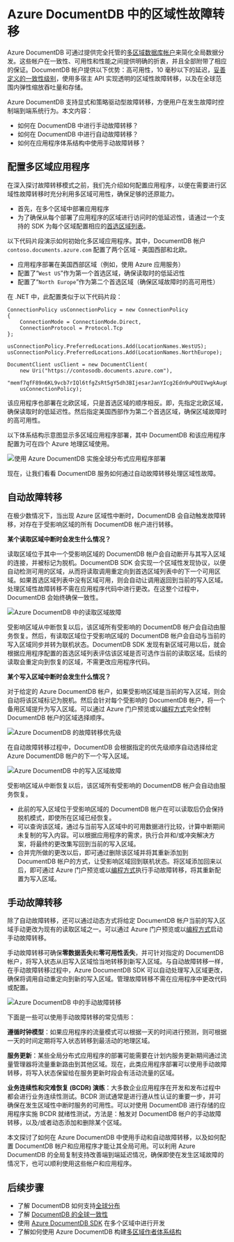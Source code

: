 <properties
    pageTitle="Azure DocumentDB 中的区域性故障转移 | Azure"
    description="了解如何在 Azure DocumentDB 中执行手动和自动故障转移。"
    services="documentdb"
    documentationcenter=""
    author="arramac"
    manager="jhubbard"
    editor="" />
<tags
    ms.assetid="446e2580-ff49-4485-8e53-ae34e08d997f"
    ms.service="documentdb"
    ms.devlang="multiple"
    ms.topic="article"
    ms.tgt_pltfrm="na"
    ms.workload="na"
    ms.date="02/09/2017"
    wacn.date="03/22/2017"
    ms.author="arramac" />  


# Azure DocumentDB 中的区域性故障转移
Azure DocumentDB 可通过提供完全托管的[多区域数据库帐户](/documentation/articles/documentdb-distribute-data-globally/)来简化全局数据分发。这些帐户在一致性、可用性和性能之间提供明确的折衷，并且全部附带了相应的保证。DocumentDB 帐户提供以下优势：高可用性，10 毫秒以下的延迟，[妥善定义的一致性级别](/documentation/articles/documentdb-consistency-levels/)，使用多宿主 API 实现透明的区域性故障转移，以及在全球范围内弹性缩放吞吐量和存储。

Azure DocumentDB 支持显式和策略驱动型故障转移，方便用户在发生故障时控制端到端系统行为。本文内容：

- 如何在 DocumentDB 中进行手动故障转移？
- 如何在 DocumentDB 中进行自动故障转移？
- 如何在应用程序体系结构中使用手动故障转移？

## <a id="ConfigureMultiRegionApplications"></a>配置多区域应用程序
在深入探讨故障转移模式之前，我们先介绍如何配置应用程序，以便在需要进行区域性故障转移时充分利用多区域可用性，确保足够的还原能力。

- 首先，在多个区域中部署应用程序
- 为了确保从每个部署了应用程序的区域进行访问时的低延迟性，请通过一个支持的 SDK 为每个区域配置相应的[首选区域列表](https://msdn.microsoft.com/zh-cn/library/microsoft.azure.documents.client.connectionpolicy.preferredlocations.aspx#P:Microsoft.Azure.Documents.Client.ConnectionPolicy.PreferredLocations)。

以下代码片段演示如何初始化多区域应用程序。其中，DocumentDB 帐户 `contoso.documents.azure.com` 配置了两个区域 - 美国西部和北欧。

- 应用程序部署在美国西部区域（例如，使用 Azure 应用服务）
- 配置了“`West US`”作为第一个首选区域，确保读取时的低延迟性
- 配置了“`North Europe`”作为第二个首选区域（确保区域故障时的高可用性）

在 .NET 中，此配置类似于以下代码片段：

    ConnectionPolicy usConnectionPolicy = new ConnectionPolicy 
    { 
        ConnectionMode = ConnectionMode.Direct,
        ConnectionProtocol = Protocol.Tcp
    };

    usConnectionPolicy.PreferredLocations.Add(LocationNames.WestUS);
    usConnectionPolicy.PreferredLocations.Add(LocationNames.NorthEurope);

    DocumentClient usClient = new DocumentClient(
        new Uri("https://contosodb.documents.azure.com"),
        "memf7qfF89n6KL9vcb7rIQl6tfgZsRt5gY5dh3BIjesarJanYIcg2Edn9uPOUIVwgkAugOb2zUdCR2h0PTtMrA==",
        usConnectionPolicy);

该应用程序也部署在北欧区域，只是首选区域的顺序相反。即，先指定北欧区域，确保读取时的低延迟性。然后指定美国西部作为第二个首选区域，确保区域故障时的高可用性。

以下体系结构示意图显示多区域应用程序部署，其中 DocumentDB 和该应用程序配置为可在四个 Azure 地理区域使用。

![使用 Azure DocumentDB 实施全球分布式应用程序部署](./media/documentdb-regional-failovers/app-deployment.png)  


现在，让我们看看 DocumentDB 服务如何通过自动故障转移处理区域性故障。

## <a id="AutomaticFailovers"></a>自动故障转移
在极少数情况下，当出现 Azure 区域性中断时，DocumentDB 会自动触发故障转移，对存在于受影响区域的所有 DocumentDB 帐户进行转移。

**某个读取区域中断时会发生什么情况？**

读取区域位于其中一个受影响区域的 DocumentDB 帐户会自动断开与其写入区域的连接，并被标记为脱机。DocumentDB SDK 会实现一个区域性发现协议，以便自动检测可用的区域，从而将读取调用重定向到首选区域列表中的下一个可用区域。如果首选区域列表中没有区域可用，则会自动让调用返回到当前的写入区域。处理区域性故障转移不需在应用程序代码中进行更改。在这整个过程中，DocumentDB 会始终确保一致性。

![Azure DocumentDB 中的读取区域故障](./media/documentdb-regional-failovers/read-region-failures.png)  


受影响区域从中断恢复以后，该区域所有受影响的 DocumentDB 帐户会自动由服务恢复。然后，有读取区域位于受影响区域的 DocumentDB 帐户会自动与当前的写入区域同步并转为联机状态。DocumentDB SDK 发现有新区域可用以后，就会根据应用程序配置的首选区域列表评估该区域是否可选作当前的读取区域。后续的读取会重定向到恢复的区域，不需更改应用程序代码。

**某个写入区域中断时会发生什么情况？**

对于给定的 Azure DocumentDB 帐户，如果受影响区域是当前的写入区域，则会自动将该区域标记为脱机。然后会针对每个受影响的 DocumentDB 帐户，将一个备用区域提升为写入区域。可以通过 Azure 门户预览或以[编程方式](https://docs.microsoft.com/rest/api/documentdbresourceprovider/databaseaccounts#DatabaseAccounts_FailoverPriorityChange)完全控制 DocumentDB 帐户的区域选择顺序。

![Azure DocumentDB 的故障转移优先级](./media/documentdb-regional-failovers/failover-priorities.png)  


在自动故障转移过程中，DocumentDB 会根据指定的优先级顺序自动选择给定 Azure DocumentDB 帐户的下一个写入区域。

![Azure DocumentDB 中的写入区域故障](./media/documentdb-regional-failovers/write-region-failures.png)  


受影响区域从中断恢复以后，该区域所有受影响的 DocumentDB 帐户会自动由服务恢复。

- 此前的写入区域位于受影响区域的 DocumentDB 帐户在可以读取后仍会保持脱机模式，即使所在区域已经恢复。
- 可以查询该区域，通过与当前写入区域中的可用数据进行比较，计算中断期间未复制的写入内容。可以根据应用程序的需求，执行合并和/或冲突解决方案，将最终的更改集写回到当前的写入区域。
- 合并完所做的更改以后，即可通过删除该区域并将其重新添加到 DocumentDB 帐户的方式，让受影响区域回到联机状态。将区域添加回来以后，即可通过 Azure 门户预览或以[编程方式](https://docs.microsoft.com/rest/api/documentdbresourceprovider/databaseaccounts#DatabaseAccounts_CreateOrUpdate)执行手动故障转移，将其重新配置为写入区域。

## <a id="ManualFailovers"></a>手动故障转移

除了自动故障转移，还可以通过动态方式将给定 DocumentDB 帐户当前的写入区域手动更改为现有的读取区域之一。可以通过 Azure 门户预览或以[编程方式](https://docs.microsoft.com/rest/api/documentdbresourceprovider/databaseaccounts#DatabaseAccounts_CreateOrUpdate)启动手动故障转移。

手动故障转移可确保**零数据丢失**和**零可用性丢失**，并可针对指定的 DocumentDB 帐户，将写入状态从旧写入区域恰当地转移到新写入区域。与自动故障转移一样，在手动故障转移过程中，Azure DocumentDB SDK 可以自动处理写入区域更改，确保将调用自动重定向到新的写入区域。管理故障转移不需在应用程序中更改代码或配置。

![Azure DocumentDB 中的手动故障转移](./media/documentdb-regional-failovers/manual-failovers.png)  


下面是一些可以使用手动故障转移的常见情形：

**遵循时钟模型**：如果应用程序的流量模式可以根据一天的时间进行预测，则可根据一天的时间定期将写入状态转移到最活动的地理区域。

**服务更新**：某些全局分布式应用程序的部署可能需要在计划内服务更新期间通过流量管理器将流量重新路由到其他区域。现在，此类应用程序部署可以使用手动故障转移，将写入状态保留给在服务更新时段会有活动流量的区域。

**业务连续性和灾难恢复 \(BCDR\) 演练**：大多数企业应用程序在开发和发布过程中都会进行业务连续性测试。BCDR 测试通常是进行遵从性认证的重要一步，并可确保在发生区域性中断时服务的可用性。可以对使用 DocumentDB 进行存储的应用程序实施 BCDR 就绪性测试，方法是：触发对 DocumentDB 帐户的手动故障转移，以及/或者动态添加和删除某个区域。

本文探讨了如何在 Azure DocumentDB 中使用手动和自动故障转移，以及如何配置 DocumentDB 帐户和应用程序才能让其全局可用。可以利用 Azure DocumentDB 的全局复制支持改善端到端延迟情况，确保即使在发生区域故障的情况下，也可以顺利使用这些帐户和应用程序。

## <a id="NextSteps"></a>后续步骤
- 了解 DocumentDB 如何支持[全球分布](/documentation/articles/documentdb-distribute-data-globally/)
- 了解 [DocumentDB 的全球一致性](/documentation/articles/documentdb-consistency-levels/)
- 使用 [Azure DocumentDB SDK](/documentation/articles/documentdb-developing-with-multiple-regions/) 在多个区域中进行开发
- 了解如何使用 Azure DocumentDB 构建[多区域作者体系结构](/documentation/articles/documentdb-multi-region-writers/)

<!---HONumber=Mooncake_0313_2017-->
<!---Update_Description: update meta properties -->